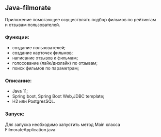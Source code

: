 ## Java-filmorate
Приложение помогающее осуществлять подбор фильмов по рейтингам и отзывам пользователей.
  
### Функции:  
- создание пользователей;  
- создание карточек фильмов;  
- написание отзывов к фильмам;
- голосование (лайк/дизлайк) по отзывам;
- поиск фильмов по параметрам;

### Описание:
- Java 11;
- Spring boot, Spring Boot Web,JDBC template;
- H2 или PostgresSQL.

### Запуск:
Для запуска необходимо запустить метод Main класса FilmorateApplication.java

